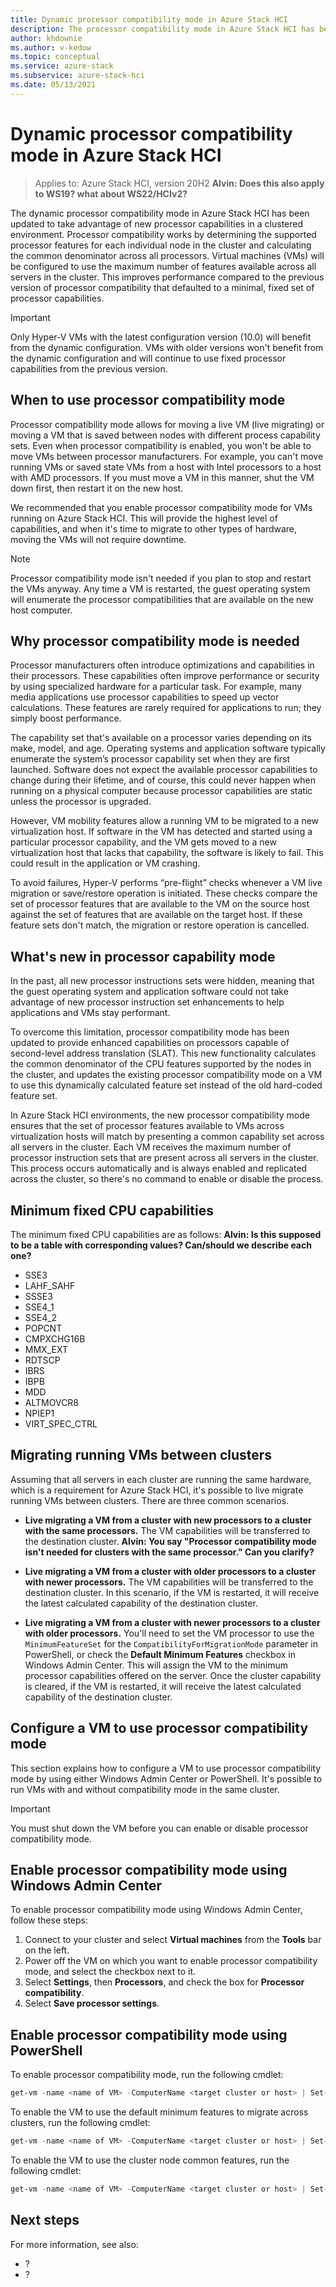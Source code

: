 ```yaml
---
title: Dynamic processor compatibility mode in Azure Stack HCI
description: The processor compatibility mode in Azure Stack HCI has been updated to take advantage of new processor capabilities in a clustered environment.
author: khdownie
ms.author: v-kedow
ms.topic: conceptual
ms.service: azure-stack
ms.subservice: azure-stack-hci
ms.date: 05/13/2021
---
```


# Dynamic processor compatibility mode in Azure Stack HCI

> Applies to: Azure Stack HCI, version 20H2 **Alvin: Does this also apply to WS19? what about WS22/HCIv2?**

The dynamic processor compatibility mode in Azure Stack HCI has been updated to take advantage of new processor capabilities in a clustered environment. Processor compatibility works by determining the supported processor features for each individual node in the cluster and calculating the common denominator across all processors. Virtual machines (VMs) will be configured to use the maximum number of features available across all servers in the cluster. This improves performance compared to the previous version of processor compatibility that defaulted to a minimal, fixed set of processor capabilities.

   > [!IMPORTANT]
   > Only Hyper-V VMs with the latest configuration version (10.0) will benefit from the dynamic configuration. VMs with older versions won't benefit from the dynamic configuration and will continue to use fixed processor capabilities from the previous version.

## When to use processor compatibility mode

Processor compatibility mode allows for moving a live VM (live migrating) or moving a VM that is saved between nodes with different process capability sets. Even when processor compatibility is enabled, you won't be able to move VMs between processor manufacturers. For example, you can't move running VMs or saved state VMs from a host with Intel processors to a host with AMD processors. If you must move a VM in this manner, shut the VM down first, then restart it on the new host.

We recommended that you enable processor compatibility mode for VMs running on Azure Stack HCI. This will provide the highest level of capabilities, and when it's time to migrate to other types of hardware, moving the VMs will not require downtime.

   > [!NOTE]
   > Processor compatibility mode isn't needed if you plan to stop and restart the VMs anyway. Any time a VM is restarted, the guest operating system will enumerate the processor compatibilities that are available on the new host computer.

## Why processor compatibility mode is needed

Processor manufacturers often introduce optimizations and capabilities in their processors. These capabilities often improve performance or security by using specialized hardware for a particular task. For example, many media applications use processor capabilities to speed up vector calculations. These features are rarely required for applications to run; they simply boost performance. 

The capability set that's available on a processor varies depending on its make, model, and age. Operating systems and application software typically enumerate the system’s processor capability set when they are first launched. Software does not expect the available processor capabilities to change during their lifetime, and of course, this could never happen when running on a physical computer because processor capabilities are static unless the processor is upgraded.

However, VM mobility features allow a running VM to be migrated to a new virtualization host. If software in the VM has detected and started using a particular processor capability, and the VM gets moved to a new virtualization host that lacks that capability, the software is likely to fail. This could result in the application or VM crashing.

To avoid failures, Hyper-V performs “pre-flight” checks whenever a VM live migration or save/restore operation is initiated. These checks compare the set of processor features that are available to the VM on the source host against the set of features that are available on the target host. If these feature sets don't match, the migration or restore operation is cancelled.

## What's new in processor capability mode

In the past, all new processor instructions sets were hidden, meaning that the guest operating system and application software could not take advantage of new processor instruction set enhancements to help applications and VMs stay performant.

To overcome this limitation, processor compatibility mode has been updated to provide enhanced capabilities on processors capable of second-level address translation (SLAT). This new functionality calculates the common denominator of the CPU features supported by the nodes in the cluster, and updates the existing processor compatibility mode on a VM to use this dynamically calculated feature set instead of the old hard-coded feature set.

In Azure Stack HCI environments, the new processor compatibility mode ensures that the set of processor features available to VMs across virtualization hosts will match by presenting a common capability set across all servers in the cluster. Each VM receives the maximum number of processor instruction sets that are present across all servers in the cluster. This process occurs automatically and is always enabled and replicated across the cluster, so there's no command to enable or disable the process.

## Minimum fixed CPU capabilities

The minimum fixed CPU capabilities are as follows: **Alvin: Is this supposed to be a table with corresponding values? Can/should we describe each one?**

- SSE3
- LAHF_SAHF
- SSSE3
- SSE4_1
- SSE4_2
- POPCNT
- CMPXCHG16B
- MMX_EXT
- RDTSCP
- IBRS
- IBPB
- MDD
- ALTMOVCR8
- NPIEP1
- VIRT_SPEC_CTRL 

## Migrating running VMs between clusters

Assuming that all servers in each cluster are running the same hardware, which is a requirement for Azure Stack HCI, it's possible to live migrate running VMs between clusters. There are three common scenarios.

- **Live migrating a VM from a cluster with new processors to a cluster with the same processors.** The VM capabilities will be transferred to the destination cluster. **Alvin: You say "Processor compatibility mode isn't needed for clusters with the same processor." Can you clarify?**

- **Live migrating a VM from a cluster with older processors to a cluster with newer processors.** The VM capabilities will be transferred to the destination cluster. In this scenario, if the VM is restarted, it will receive the latest calculated capability of the destination cluster.

- **Live migrating a VM from a cluster with newer processors to a cluster with older processors.** You'll need to set the VM processor to use the `MinimumFeatureSet` for the `CompatibilityForMigrationMode` parameter in PowerShell, or check the **Default Minimum Features** checkbox in Windows Admin Center. This will assign the VM to the minimum processor capabilities offered on the server. Once the cluster capability is cleared, if the VM is restarted, it will receive the latest calculated capability of the destination cluster.

## Configure a VM to use processor compatibility mode

This section explains how to configure a VM to use processor compatibility mode by using either Windows Admin Center or PowerShell. It's possible to run VMs with and without compatibility mode in the same cluster.

   > [!IMPORTANT]
   > You must shut down the VM before you can enable or disable processor compatibility mode.

## Enable processor compatibility mode using Windows Admin Center

To enable processor compatibility mode using Windows Admin Center, follow these steps:

1. Connect to your cluster and select **Virtual machines** from the **Tools** bar on the left.
1. Power off the VM on which you want to enable processor compatibility mode, and select the checkbox next to it.
1. Select **Settings**, then **Processors**, and check the box for **Processor compatibility**.
1. Select **Save processor settings**.

## Enable processor compatibility mode using PowerShell

To enable processor compatibility mode, run the following cmdlet:

```PowerShell
get-vm -name <name of VM> -ComputerName <target cluster or host> | Set-VMProcessor -CompatibilityForMigrationEnabled $true 
```

To enable the VM to use the default minimum features to migrate across clusters, run the following cmdlet:

```PowerShell
get-vm -name <name of VM> -ComputerName <target cluster or host> | Set-VMProcessor -CompatibilityForMigrationEnabled $true -CompatibilityForMigrationMode MinimumFeatureSet
```

To enable the VM to use the cluster node common features, run the following cmdlet:

```PowerShell
get-vm -name <name of VM> -ComputerName <target cluster or host> | Set-VMProcessor -CompatibilityForMigrationEnabled $true -CompatibilityForMigrationMode CommonClusterFeatureSet
```

## Next steps

For more information, see also:

- ?
- ?